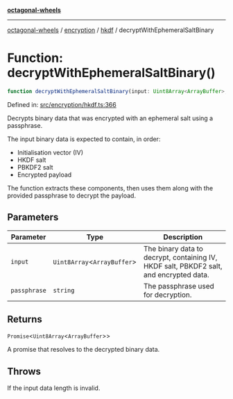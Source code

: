 [**octagonal-wheels**](../../../README.md)

***

[octagonal-wheels](../../../modules.md) / [encryption](../../README.md) / [hkdf](../README.md) / decryptWithEphemeralSaltBinary

# Function: decryptWithEphemeralSaltBinary()

```ts
function decryptWithEphemeralSaltBinary(input: Uint8Array<ArrayBuffer>, passphrase: string): Promise<Uint8Array<ArrayBuffer>>;
```

Defined in: [src/encryption/hkdf.ts:366](https://github.com/vrtmrz/octagonal-wheels/blob/main/src/encryption/hkdf.ts#L366)

Decrypts binary data that was encrypted with an ephemeral salt using a passphrase.

The input binary data is expected to contain, in order:
- Initialisation vector (IV)
- HKDF salt
- PBKDF2 salt
- Encrypted payload

The function extracts these components, then uses them along with the provided passphrase
to decrypt the payload.

## Parameters

| Parameter | Type | Description |
| ------ | ------ | ------ |
| `input` | `Uint8Array`\<`ArrayBuffer`\> | The binary data to decrypt, containing IV, HKDF salt, PBKDF2 salt, and encrypted data. |
| `passphrase` | `string` | The passphrase used for decryption. |

## Returns

`Promise`\<`Uint8Array`\<`ArrayBuffer`\>\>

A promise that resolves to the decrypted binary data.

## Throws

If the input data length is invalid.
